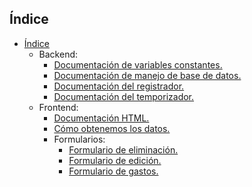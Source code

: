 ## Índice

- [Índice](#índice)
  - Backend:
    - [Documentación de variables constantes.](./backend/const.md)
    - [Documentación de manejo de base de datos.](./backend/database.md)
    - [Documentación del registrador.](./backend/logger.md)
    - [Documentación del temporizador.](./backend/timer.md)
  - Frontend:
    - [Documentación HTML.](frontend/template_index.md)
    - [Cómo obtenemos los datos.](frontend/how_we_fetch.md)
    - Formularios:
      - [Formulario de eliminación.](./frontend/forms_init/delete.md)
      - [Formulario de edición.](./frontend/forms_init/edit.md)
      - [Formulario de gastos.](./frontend/forms_init/expense.md)
